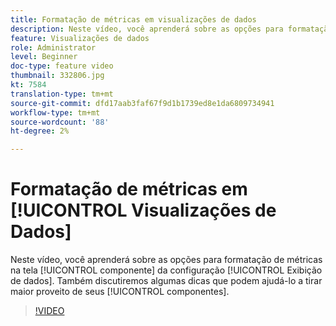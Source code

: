 ```yaml
---
title: Formatação de métricas em visualizações de dados
description: Neste vídeo, você aprenderá sobre as opções para formatação de métricas na tela do componente da configuração da Exibição de dados. Também discutiremos algumas dicas que podem ajudá-lo a tirar maior proveito de seus componentes.
feature: Visualizações de dados
role: Administrator
level: Beginner
doc-type: feature video
thumbnail: 332806.jpg
kt: 7584
translation-type: tm+mt
source-git-commit: dfd17aab3faf67f9d1b1739ed8e1da6809734941
workflow-type: tm+mt
source-wordcount: '88'
ht-degree: 2%

---
```



# Formatação de métricas em [!UICONTROL Visualizações de Dados]

Neste vídeo, você aprenderá sobre as opções para formatação de métricas na tela [!UICONTROL componente] da configuração [!UICONTROL Exibição de dados]. Também discutiremos algumas dicas que podem ajudá-lo a tirar maior proveito de seus [!UICONTROL componentes].

>[!VIDEO](https://video.tv.adobe.com/v/332806/?quality=12&learn=on)
